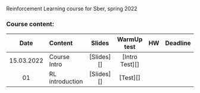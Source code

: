 Reinforcement Learning course for Sber, spring 2022

### Course content:


| Date   | Content                | Slides               | WarmUp test             | HW                  | Deadline          |
|:------:|:-----------------------|:--------------------:|:-----------------------:|:------------------------:|:----------------------:|
| 15.03.2022     | Course Intro     | [Slides][] | [Intro Test][] | 
| 01     | RL introduction     | [Slides][] | [Test][] | 

